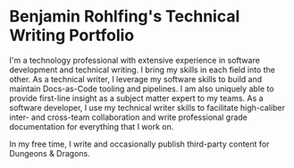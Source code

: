 # Benjamin Rohlfing's Technical Writing Portfolio

I'm a technology professional with extensive experience in software development and technical writing. I bring my skills in each field into the other. As a technical writer, I leverage my software skills to build and maintain Docs-as-Code tooling and pipelines. I am also uniquely able to provide first-line insight as a subject matter expert to my teams. As a software developer, I use my technical writer skills to facilitate high-caliber inter- and cross-team collaboration and write professional grade documentation for everything that I work on.

In my free time, I write and occasionally publish third-party content for Dungeons & Dragons.

